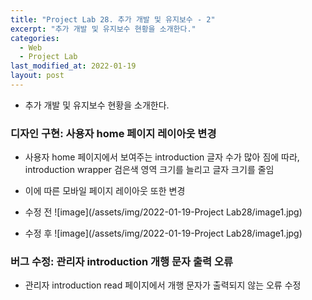 ```yaml
---
title: "Project Lab 28. 추가 개발 및 유지보수 - 2"
excerpt: "추가 개발 및 유지보수 현황을 소개한다."
categories:
  - Web
  - Project Lab
last_modified_at: 2022-01-19
layout: post
---
```

- 추가 개발 및 유지보수 현황을 소개한다.



### 디자인 구현: 사용자 home 페이지 레이아웃 변경
- 사용자 home 페이지에서 보여주는 introduction 글자 수가 많아 짐에 따라, introduction wrapper 검은색 영역 크기를 늘리고 글자 크기를 줄임
- 이에 따른 모바일 페이지 레이아웃 또한 변경

- 수정 전
![image](/assets/img/2022-01-19-Project Lab28/image1.jpg)

- 수정 후
![image](/assets/img/2022-01-19-Project Lab28/image1.jpg)



### 버그 수정: 관리자 introduction 개행 문자 출력 오류
- 관리자 introduction read 페이지에서 개행 문자가 출력되지 않는 오류 수정

